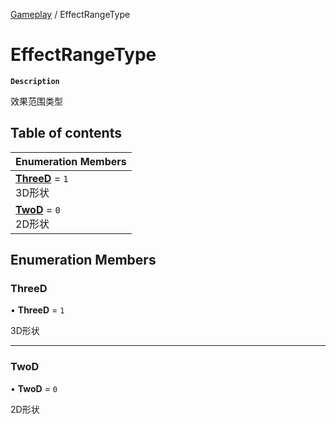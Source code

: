 [Gameplay](../modules/Gameplay.Gameplay.md) / EffectRangeType

# EffectRangeType <Badge type="tip" text="Enumeration" /> 

**`Description`**

效果范围类型

## Table of contents

| Enumeration Members |
| :-----|
| **[ThreeD](Gameplay.EffectRangeType.md#threed)** = ``1`` <br> 3D形状|
| **[TwoD](Gameplay.EffectRangeType.md#twod)** = ``0`` <br> 2D形状|

## Enumeration Members

### ThreeD  

• **ThreeD** = ``1``

3D形状

___

### TwoD  

• **TwoD** = ``0``

2D形状
